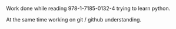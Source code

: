 Work done while reading 978-1-7185-0132-4 
trying to learn python.

At the same time  working on git / github understanding.



